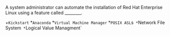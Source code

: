 A system administrator can automate the installation of Red Hat Enterprise Linux using a feature called ________.

+`Kickstart`
*`Anaconda`
*`Virtual Machine Manager`
*`POSIX ASL`s`
*`Network File System`
*`Logical Value Managment`

